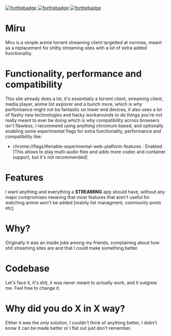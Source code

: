 [![forthebadge](https://forthebadge.com/images/badges/it-works-why.svg)](https://forthebadge.com) [![forthebadge](https://forthebadge.com/images/badges/powered-by-black-magic.svg)](https://forthebadge.com) [![forthebadge](https://forthebadge.com/images/badges/works-on-my-machine.svg)](https://forthebadge.com)
# Miru
Miru is a simple anime torrent streaming client targetted at normies, meant as a replacement for shitty streaming sites with a lot of extra added functionality.
# Functionality, performance and compatibility
This site already does a lot, it's essentially a torrent client, streaming client, media player, anime list explorer and a bunch more, which is why performance might not be fantastic on lower end devices, it also uses a lot of flashy new technologies and hacky workarounds to do things you're not really meant to ever be doing which is why compatibility across browsers isn't flawless, I recommend using anything chromium based, and optionally enabling some experimental flags for extra functionality, performance and compatibility like:
- chrome://flags/#enable-experimental-web-platform-features : Enabled [This allows to play multi-audio files and adds more codec and container support, but it's not recommended]
# Features
I want anything and everything a **__STREAMING__** app should have, without any major compromises meaning that most features that aren't useful for watching anime won't be added [mainly list managment, community posts etc]
# Why?
Originally it was an inside joke among my friends, complaining about how shit streaming sites are and that I could make something better.
# Codebase
Let's face it, it's shit, it was never meant to actually work, and it outgrew me. Feel free to change it.
# Why did you do X in X way?
Either it was the only solution, I couldn't think of anything better, I didin't know it can be made better or I flat out just don't remember.

